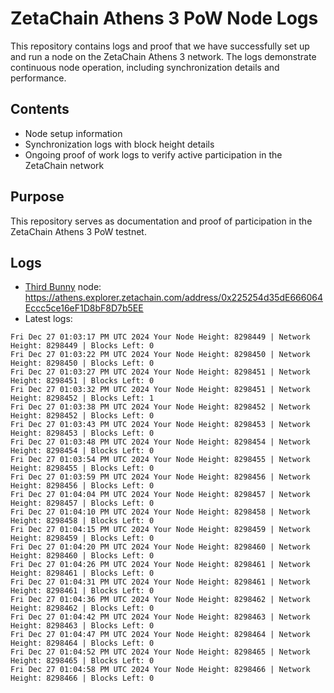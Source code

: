 # ZetaChain Athens 3 PoW Node Logs
This repository contains logs and proof that we have successfully set up and run a node on the ZetaChain Athens 3 network. The logs demonstrate continuous node operation, including synchronization details and performance.

## Contents
- Node setup information
- Synchronization logs with block height details
- Ongoing proof of work logs to verify active participation in the ZetaChain network

## Purpose
This repository serves as documentation and proof of participation in the ZetaChain Athens 3 PoW testnet.

## Logs

- [Third Bunny](https://thirdbunny.xyz/) node: https://athens.explorer.zetachain.com/address/0x225254d35dE666064Eccc5ce16eF1D8bF8D7b5EE
- Latest logs:
```
Fri Dec 27 01:03:17 PM UTC 2024 Your Node Height: 8298449 | Network Height: 8298449 | Blocks Left: 0
Fri Dec 27 01:03:22 PM UTC 2024 Your Node Height: 8298450 | Network Height: 8298450 | Blocks Left: 0
Fri Dec 27 01:03:27 PM UTC 2024 Your Node Height: 8298451 | Network Height: 8298451 | Blocks Left: 0
Fri Dec 27 01:03:32 PM UTC 2024 Your Node Height: 8298451 | Network Height: 8298452 | Blocks Left: 1
Fri Dec 27 01:03:38 PM UTC 2024 Your Node Height: 8298452 | Network Height: 8298452 | Blocks Left: 0
Fri Dec 27 01:03:43 PM UTC 2024 Your Node Height: 8298453 | Network Height: 8298453 | Blocks Left: 0
Fri Dec 27 01:03:48 PM UTC 2024 Your Node Height: 8298454 | Network Height: 8298454 | Blocks Left: 0
Fri Dec 27 01:03:54 PM UTC 2024 Your Node Height: 8298455 | Network Height: 8298455 | Blocks Left: 0
Fri Dec 27 01:03:59 PM UTC 2024 Your Node Height: 8298456 | Network Height: 8298456 | Blocks Left: 0
Fri Dec 27 01:04:04 PM UTC 2024 Your Node Height: 8298457 | Network Height: 8298457 | Blocks Left: 0
Fri Dec 27 01:04:10 PM UTC 2024 Your Node Height: 8298458 | Network Height: 8298458 | Blocks Left: 0
Fri Dec 27 01:04:15 PM UTC 2024 Your Node Height: 8298459 | Network Height: 8298459 | Blocks Left: 0
Fri Dec 27 01:04:20 PM UTC 2024 Your Node Height: 8298460 | Network Height: 8298460 | Blocks Left: 0
Fri Dec 27 01:04:26 PM UTC 2024 Your Node Height: 8298461 | Network Height: 8298461 | Blocks Left: 0
Fri Dec 27 01:04:31 PM UTC 2024 Your Node Height: 8298461 | Network Height: 8298461 | Blocks Left: 0
Fri Dec 27 01:04:36 PM UTC 2024 Your Node Height: 8298462 | Network Height: 8298462 | Blocks Left: 0
Fri Dec 27 01:04:42 PM UTC 2024 Your Node Height: 8298463 | Network Height: 8298463 | Blocks Left: 0
Fri Dec 27 01:04:47 PM UTC 2024 Your Node Height: 8298464 | Network Height: 8298464 | Blocks Left: 0
Fri Dec 27 01:04:52 PM UTC 2024 Your Node Height: 8298465 | Network Height: 8298465 | Blocks Left: 0
Fri Dec 27 01:04:58 PM UTC 2024 Your Node Height: 8298466 | Network Height: 8298466 | Blocks Left: 0
```
